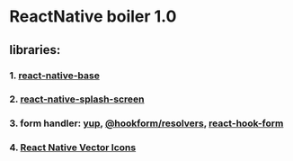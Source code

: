 # ReactNative boiler 1.0

## libraries:

### 1. [react-native-base](https://nativebase.io/)

### 2. [react-native-splash-screen](https://github.com/crazycodeboy/react-native-splash-screen)

### 3. form handler: [yup](https://www.npmjs.com/package/yup), [@hookform/resolvers](https://www.npmjs.com/package/@hookform/resolvers), [react-hook-form](https://www.npmjs.com/package/react-hook-form)

### 4. [React Native Vector Icons](https://github.com/oblador/react-native-vector-icons)
